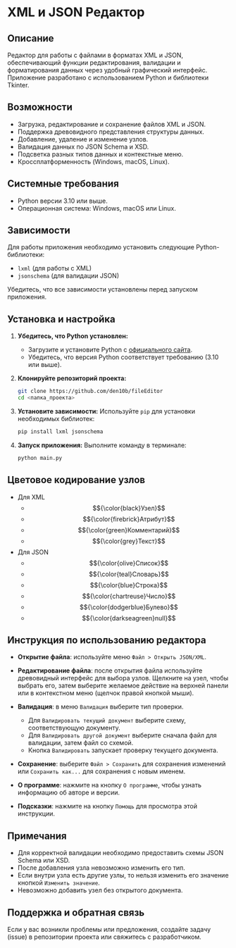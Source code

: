 # XML и JSON Редактор

## Описание
Редактор для работы с файлами в форматах XML и JSON, обеспечивающий функции редактирования, валидации и форматирования данных через удобный графический интерфейс. Приложение разработано с использованием Python и библиотеки Tkinter.

## Возможности
- Загрузка, редактирование и сохранение файлов XML и JSON.
- Поддержка древовидного представления структуры данных.
- Добавление, удаление и изменение узлов.
- Валидация данных по JSON Schema и XSD.
- Подсветка разных типов данных и контекстные меню.
- Кроссплатформенность (Windows, macOS, Linux).

## Системные требования
- Python версии 3.10 или выше.
- Операционная система: Windows, macOS или Linux.

## Зависимости
Для работы приложения необходимо установить следующие Python-библиотеки:

- `lxml` (для работы с XML)
- `jsonschema` (для валидации JSON)

Убедитесь, что все зависимости установлены перед запуском приложения.

## Установка и настройка

1. **Убедитесь, что Python установлен:**
   - Загрузите и установите Python с [официального сайта](https://www.python.org/downloads/).
   - Убедитесь, что версия Python соответствует требованию (3.10 или выше).

2. **Клонируйте репозиторий проекта:**
   ```bash
   git clone https://github.com/den10b/fileEditor
   cd <папка_проекта>
   ```

3. **Установите зависимости:**
   Используйте `pip` для установки необходимых библиотек:
   ```bash
   pip install lxml jsonschema
   ```

4. **Запуск приложения:**
   Выполните команду в терминале:
   ```bash
   python main.py
   ```
   
## Цветовое кодирование узлов
   - Для XML
     - $${\color{black}Узел}$$
     - $${\color{firebrick}Атрибут}$$
     - $${\color{green}Комментарий}$$
     - $${\color{grey}Текст}$$
   - Для JSON
     - $${\color{olive}Список}$$
     - $${\color{teal}Словарь}$$
     - $${\color{blue}Строка}$$
     - $${\color{chartreuse}Число}$$
     - $${\color{dodgerblue}Булево}$$
     - $${\color{darkseagreen}null}$$


## Инструкция по использованию редактора

- **Открытие файла**: используйте меню `Файл > Открыть JSON/XML`.

- **Редактирование файла**: после открытия файла используйте древовидный интерфейс для выбора узлов. 
  Щелкните на узел, чтобы выбрать его, затем выберите желаемое действие на верхней панели 
  или в контекстном меню (щелчок правой кнопкой мыши).

- **Валидация**: в меню `Валидация` выберите тип проверки. 
  - Для `Валидировать текущий документ` выберите схему, соответствующую документу. 
  - Для `Валидировать другой документ` выберите сначала файл для валидации, затем файл со схемой. 
  - Кнопка `Валидировать` запускает проверку текущего документа.

- **Сохранение**: выберите `Файл > Сохранить` для сохранения изменений или `Сохранить как...` для сохранения с новым именем.

- **О программе**: нажмите на кнопку `О программе`, чтобы узнать информацию об авторе и версии.

- **Подсказки**: нажмите на кнопку `Помощь` для просмотра этой инструкции.

## Примечания

- Для корректной валидации необходимо предоставить схемы JSON Schema или XSD.
- После добавления узла невозможно изменить его тип.
- Если внутри узла есть другие узлы, то нельзя изменить его значение кнопкой `Изменить значение`.
- Невозможно добавить узел без открытого документа.

## Поддержка и обратная связь
Если у вас возникли проблемы или предложения, создайте задачу (issue) в репозитории проекта или свяжитесь с разработчиком.
